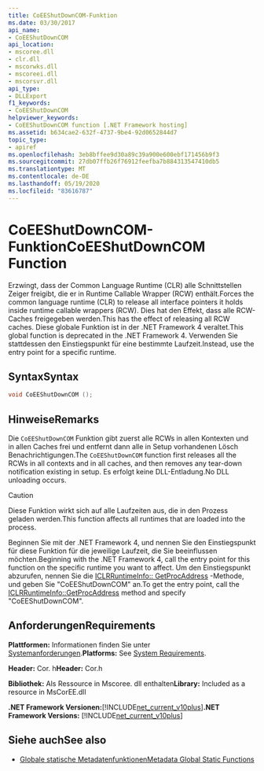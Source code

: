 ```yaml
---
title: CoEEShutDownCOM-Funktion
ms.date: 03/30/2017
api_name:
- CoEEShutDownCOM
api_location:
- mscoree.dll
- clr.dll
- mscorwks.dll
- mscoreei.dll
- mscorsvr.dll
api_type:
- DLLExport
f1_keywords:
- CoEEShutDownCOM
helpviewer_keywords:
- CoEEShutDownCOM function [.NET Framework hosting]
ms.assetid: b634cae2-632f-4737-9be4-92d0652844d7
topic_type:
- apiref
ms.openlocfilehash: 3eb8bffee9d30a89c39a900e600ebf171456b9f3
ms.sourcegitcommit: 27db07ffb26f76912feefba7b884313547410db5
ms.translationtype: MT
ms.contentlocale: de-DE
ms.lasthandoff: 05/19/2020
ms.locfileid: "83616787"
---
```

# <a name="coeeshutdowncom-function"></a><span data-ttu-id="d0e00-102">CoEEShutDownCOM-Funktion</span><span class="sxs-lookup"><span data-stu-id="d0e00-102">CoEEShutDownCOM Function</span></span>
<span data-ttu-id="d0e00-103">Erzwingt, dass der Common Language Runtime (CLR) alle Schnittstellen Zeiger freigibt, die er in Runtime Callable Wrapper (RCW) enthält.</span><span class="sxs-lookup"><span data-stu-id="d0e00-103">Forces the common language runtime (CLR) to release all interface pointers it holds inside runtime callable wrappers (RCW).</span></span> <span data-ttu-id="d0e00-104">Dies hat den Effekt, dass alle RCW-Caches freigegeben werden.</span><span class="sxs-lookup"><span data-stu-id="d0e00-104">This has the effect of releasing all RCW caches.</span></span> <span data-ttu-id="d0e00-105">Diese globale Funktion ist in der .NET Framework 4 veraltet.</span><span class="sxs-lookup"><span data-stu-id="d0e00-105">This global function is deprecated in the .NET Framework 4.</span></span> <span data-ttu-id="d0e00-106">Verwenden Sie stattdessen den Einstiegspunkt für eine bestimmte Laufzeit.</span><span class="sxs-lookup"><span data-stu-id="d0e00-106">Instead, use the entry point for a specific runtime.</span></span>  
  
## <a name="syntax"></a><span data-ttu-id="d0e00-107">Syntax</span><span class="sxs-lookup"><span data-stu-id="d0e00-107">Syntax</span></span>  
  
```cpp  
void CoEEShutDownCOM ();  
```  
  
## <a name="remarks"></a><span data-ttu-id="d0e00-108">Hinweise</span><span class="sxs-lookup"><span data-stu-id="d0e00-108">Remarks</span></span>  
 <span data-ttu-id="d0e00-109">Die `CoEEShutDownCOM` Funktion gibt zuerst alle RCWs in allen Kontexten und in allen Caches frei und entfernt dann alle in Setup vorhandenen Lösch Benachrichtigungen.</span><span class="sxs-lookup"><span data-stu-id="d0e00-109">The `CoEEShutDownCOM` function first releases all the RCWs in all contexts and in all caches, and then removes any tear-down notification existing in setup.</span></span> <span data-ttu-id="d0e00-110">Es erfolgt keine DLL-Entladung.</span><span class="sxs-lookup"><span data-stu-id="d0e00-110">No DLL unloading occurs.</span></span>  
  
> [!CAUTION]
> <span data-ttu-id="d0e00-111">Diese Funktion wirkt sich auf alle Laufzeiten aus, die in den Prozess geladen werden.</span><span class="sxs-lookup"><span data-stu-id="d0e00-111">This function affects all runtimes that are loaded into the process.</span></span>  
  
 <span data-ttu-id="d0e00-112">Beginnen Sie mit der .NET Framework 4, und nennen Sie den Einstiegspunkt für diese Funktion für die jeweilige Laufzeit, die Sie beeinflussen möchten.</span><span class="sxs-lookup"><span data-stu-id="d0e00-112">Beginning with the .NET Framework 4, call the entry point for this function on the specific runtime you want to affect.</span></span> <span data-ttu-id="d0e00-113">Um den Einstiegspunkt abzurufen, nennen Sie die [ICLRRuntimeInfo:: GetProcAddress](iclrruntimeinfo-getprocaddress-method.md) -Methode, und geben Sie "CoEEShutDownCOM" an.</span><span class="sxs-lookup"><span data-stu-id="d0e00-113">To get the entry point, call the [ICLRRuntimeInfo::GetProcAddress](iclrruntimeinfo-getprocaddress-method.md) method and specify "CoEEShutDownCOM".</span></span>  
  
## <a name="requirements"></a><span data-ttu-id="d0e00-114">Anforderungen</span><span class="sxs-lookup"><span data-stu-id="d0e00-114">Requirements</span></span>  
 <span data-ttu-id="d0e00-115">**Plattformen:** Informationen finden Sie unter [Systemanforderungen](../../get-started/system-requirements.md).</span><span class="sxs-lookup"><span data-stu-id="d0e00-115">**Platforms:** See [System Requirements](../../get-started/system-requirements.md).</span></span>  
  
 <span data-ttu-id="d0e00-116">**Header:** Cor. h</span><span class="sxs-lookup"><span data-stu-id="d0e00-116">**Header:** Cor.h</span></span>  
  
 <span data-ttu-id="d0e00-117">**Bibliothek:** Als Ressource in Mscoree. dll enthalten</span><span class="sxs-lookup"><span data-stu-id="d0e00-117">**Library:** Included as a resource in MsCorEE.dll</span></span>  
  
 <span data-ttu-id="d0e00-118">**.NET Framework Versionen:**[!INCLUDE[net_current_v10plus](../../../../includes/net-current-v10plus-md.md)]</span><span class="sxs-lookup"><span data-stu-id="d0e00-118">**.NET Framework Versions:** [!INCLUDE[net_current_v10plus](../../../../includes/net-current-v10plus-md.md)]</span></span>  
  
## <a name="see-also"></a><span data-ttu-id="d0e00-119">Siehe auch</span><span class="sxs-lookup"><span data-stu-id="d0e00-119">See also</span></span>

- [<span data-ttu-id="d0e00-120">Globale statische Metadatenfunktionen</span><span class="sxs-lookup"><span data-stu-id="d0e00-120">Metadata Global Static Functions</span></span>](../metadata/metadata-global-static-functions.md)
